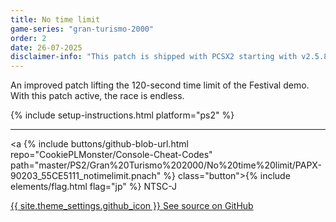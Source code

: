 ```yaml
---
title: No time limit
game-series: "gran-turismo-2000"
order: 2
date: 26-07-2025
disclaimer-info: "This patch is shipped with PCSX2 starting with v2.5.85."
---
```


An improved patch lifting the 120-second time limit of the Festival demo. With this patch active, the race is endless.

{% include setup-instructions.html platform="ps2" %}

***

<a {% include buttons/github-blob-url.html repo="CookiePLMonster/Console-Cheat-Codes" path="master/PS2/Gran%20Turismo%202000/No%20time%20limit/PAPX-90203_55CE5111_notimelimit.pnach" %} class="button">{% include elements/flag.html flag="jp" %} NTSC-J</a>

<a href="https://github.com/CookiePLMonster/Console-Cheat-Codes/tree/master/PS2/Gran%20Turismo%202000/No%20time%20limit" class="button github" target="_blank">{{ site.theme_settings.github_icon }} See source on GitHub</a>
